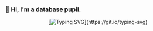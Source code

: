 ### 👋 Hi, I'm a database pupil.

<div align="center">

[![Typing SVG](https://readme-typing-svg.herokuapp.com?font=Fira+Code&pause=1000&color=2CB38C&center=true&vCenter=true&width=500&height=60&lines=Stop+struggling%2C+life+is+stopped.)](https://git.io/typing-svg)

<img src="https://camo.githubusercontent.com/82291b0fe831bfc6781e07fc5090cbd0a8b912bb8b8d4fec0696c881834f81ac/68747470733a2f2f70726f626f742e6d656469612f394575424971676170492e676966"
width="800"  height="3">

</div>

